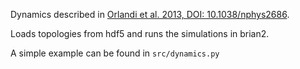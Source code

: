 Dynamics described in [Orlandi et al. 2013, DOI: 10.1038/nphys2686](https://dx.doi.org/10.1038/nphys2686).

Loads topologies from hdf5 and runs the simulations in brian2.

A simple example can be found in `src/dynamics.py`

